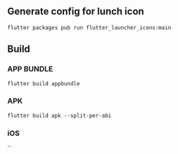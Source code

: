 ## Generate config for lunch icon

`flutter packages pub run flutter_launcher_icons:main`

## Build 

### APP BUNDLE
`flutter build appbundle`

### APK
`flutter build apk --split-per-abi`

### iOS
``